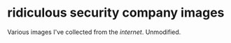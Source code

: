 # ridiculous security company images

Various images I've collected from the _internet_. Unmodified.
